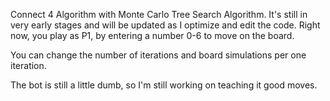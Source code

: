Connect 4 Algorithm with Monte Carlo Tree Search Algorithm. It's still in very early stages and will be updated as I optimize and edit the code. Right now, you play as P1, by entering a number 0-6 to move on the board.

You can change the number of iterations and board simulations per one iteration. 

The bot is still a little dumb, so I'm still working on teaching it good moves.

